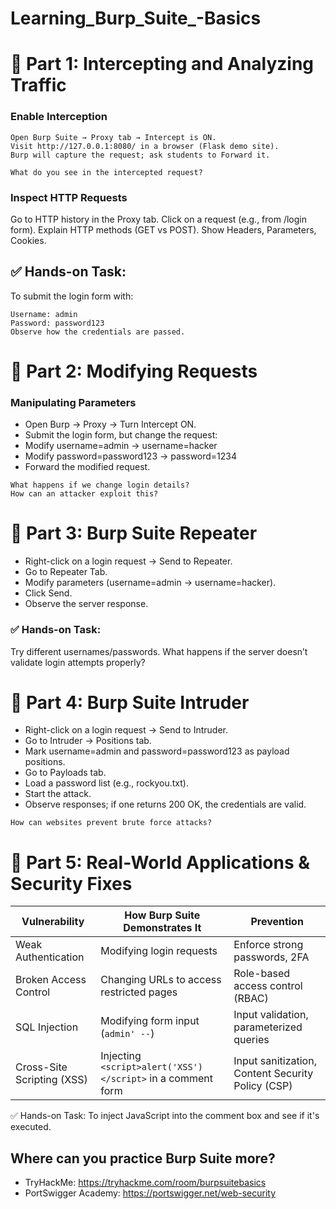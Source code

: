 # Learning_Burp_Suite_-Basics

# 🔎 Part 1: Intercepting and Analyzing Traffic 
### Enable Interception
```
Open Burp Suite → Proxy tab → Intercept is ON.
Visit http://127.0.0.1:8080/ in a browser (Flask demo site).
Burp will capture the request; ask students to Forward it.
```
```Discussion Question: 
What do you see in the intercepted request?
```

### Inspect HTTP Requests
Go to HTTP history in the Proxy tab.
Click on a request (e.g., from /login form).
Explain HTTP methods (GET vs POST).
Show Headers, Parameters, Cookies.

## ✅ Hands-on Task:
To submit the login form with:
```
Username: admin
Password: password123
Observe how the credentials are passed.
```

# 🔎 Part 2: Modifying Requests 
###  Manipulating Parameters

- Open Burp → Proxy → Turn Intercept ON.
- Submit the login form, but change the request:
- Modify username=admin → username=hacker
- Modify password=password123 → password=1234
- Forward the modified request.


``` Discussion Question:
What happens if we change login details?
How can an attacker exploit this?
```

# 🔎 Part 3: Burp Suite Repeater

- Right-click on a login request → Send to Repeater.
- Go to Repeater Tab.
- Modify parameters (username=admin → username=hacker).
- Click Send.
- Observe the server response.


### ✅ Hands-on Task:

Try different usernames/passwords.
What happens if the server doesn’t validate login attempts properly?

# 🔎 Part 4: Burp Suite Intruder 

- Right-click on a login request → Send to Intruder.
- Go to Intruder → Positions tab.
- Mark username=admin and password=password123 as payload positions.
- Go to Payloads tab.
- Load a password list (e.g., rockyou.txt).
- Start the attack.
- Observe responses; if one returns 200 OK, the credentials are valid.

``` Discussion Question:
How can websites prevent brute force attacks?
```
# 🔎 Part 5: Real-World Applications & Security Fixes 

| Vulnerability            | How Burp Suite Demonstrates It                         | Prevention                                      |
|--------------------------|------------------------------------------------------|------------------------------------------------|
| Weak Authentication      | Modifying login requests                             | Enforce strong passwords, 2FA                 |
| Broken Access Control    | Changing URLs to access restricted pages             | Role-based access control (RBAC)              |
| SQL Injection           | Modifying form input (`admin' --`)                    | Input validation, parameterized queries       |
| Cross-Site Scripting (XSS) | Injecting `<script>alert('XSS')</script>` in a comment form | Input sanitization, Content Security Policy (CSP) |

✅ Hands-on Task:
To inject JavaScript into the comment box and see if it's executed.

## Where can you practice Burp Suite more?
- TryHackMe: https://tryhackme.com/room/burpsuitebasics
- PortSwigger Academy: https://portswigger.net/web-security
